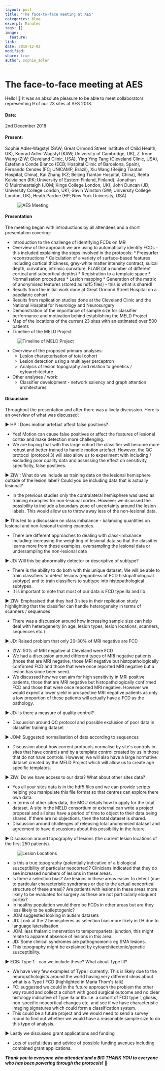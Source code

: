 ```yaml
---
layout: post
title: "The face-to-face meeting at AES"
categories: blog
excerpt: Minutes
tags: []
image:
  feature:
link:
date: 2018-12-02
modified:
share: true
author: sophie_adler
---
```


# The face-to-face meeting at AES #


Hello! :wave: It was an absolute pleasure to be able to meet collaborators representing 9 of our 23 sites at AES 2018.

#### Date: ####

2nd December 2018

#### Present: ####

Sophie Adler-Wagstyl (SAW; Great Ormond Street Institute of Child Health, UK), Konrad Adler-Wagstyl (KAW; University of Cambridge, UK), Z. Irene Wang (ZIW; Cleveland Clinic, USA), Ying Ying Tang (Cleveland Clinic, USA), Estefania Conde Blanco (ECB; Hospital Clinic of Barcelona, Spain),  Fernando Cendes (FC; UNICAMP, Brazil), Xiu Wang (Beijing Tiantan Hospital, China), Kai Zhang (KZ; Beijing Tiantan Hospital, China), Reeta Kalviainen (RK; University of Eastern Finland, Finland), Jonathan O'Muircheartaigh (JOM; Kings College London, UK), John Duncan (JD; University College London, UK), Gavin Winston (GW; University College London, UK), Heath Pardoe (HP; New York University, USA).


<figure>
<img src="/images/AES_meeting.jpeg"
alt="AES Meeting">
</figure>


#### Presentation ####

The meeting began with introductions by all attendees and a short presentation covering:
* Introduction to the challenge of identifying FCDs on MRI
* Overview of the approach we are using to automatically identify FCDs - this included explaining the steps involved in the protocols:
        * Freesurfer reconstructions
        * Calculation of a variety of surface-based features including cortical thickness, grey-white matter intensity contract, sulcal depth, curvature, intrinsic curvature, FLAIR (at a number of different cortical and subcortical depths)
        * Registration to a template space 
        * Normalisation procedures
        * Lesion mapping
        * Generation of the matrix of anonymised features (stored as hdf5 files) - this is what is shared! 
* Results from the initial work done at Great Ormond Street Hospital on a paediatric cohort
* Results from replication studies done at the Cleveland Clinic and the National Hospital for Neurology and Neurosurgery
* Demonstration of the importance of sample size for classifier performance and motivation behind establishing the MELD Project
* Map of the locations of the current 23 sites with an estimated over 500 patients
* Timeline of the MELD Project


<figure>
<img src="/images/data_collection.png"
alt="Timeline of MELD Project">
</figure>


* Overview of the proposed primary analyses:    
    * Lesion characterisation of total cohort
    * Lesion detection using a multilayer perceptron 
    * Analysis of lesion topography and relation to genetics / cytoarchitecture 
* Other analyses / work:
    * Classifier development - network saliency and graph attention architectures

#### Discussion ####

Throughout the presentation and after there was a lively discussion. Here is an overview of what was discussed:

:arrow_forward:  HP : Does motion artefact affect false positives?
* Yes! Motion can cause false positives or affect the features of lesional cortex and make detection more challenging. 
* We are hoping that with this large cohort the classifier will become more robust and better trained to handle motion artefact. However, the QC protocol (protocol 3) will also allow us to experiment with including / excluding poor quality data and assessing the effect on sensitivity, specificity, false positives.

:arrow_forward: ZIW : What do we include as training data on the lesional hemisphere outside of the lesion label? Could you be including data that is actually lesional? 
* In the previous studies only the contralateral hemisphere was used as training examples for non-lesional cortex. However we dicussed the possibility to include a boundary zone of uncertainty around the lesion labels. This would allow us to throw away less of the non-lesional data.

:arrow_forward: This led to a discussion on class imbalance - balancing quantities on lesional and non-lesional training examples.
* There are different approaches to dealing with class-imbalance including: increasing the weighting of lesional data so that the classifier learns more from these examples, oversampling the lesional data or undersampling the non-lesional data

:arrow_forward: JD: Will this be abnormality detector or descriptive of subtype?
* There is the ability to do both with this unique dataset. We will be able to train classifiers to detect lesions (regardless of FCD histopathological subtype) and to train classifiers to subtype into histopathological subtypes. 
* It is important to note that most of our data is FCD type IIa and IIb

:arrow_forward: ZIW: Emphasised that they had 3 sites in their replication study highlighting that the classifier can handle heterogeneity in terms of scanners / sequences 
* There was a discussion around how increasing sample size can help deal with heterogeneity (in age, lesion types, lesion locations, scanners, sequences etc.)

:arrow_forward: JD: Raised problem that only 20-30% of MRI negative are FCD
* ZIW: 50% of MRI negative at Cleveland were FCD
* We had a discussion around different types of MRI negative patients (those that are MRI negative, those MRI negative but histopathologically confirmed FCD and those that were once reported MRI negative but a lesion has since been seen). 
* We discussed how we can aim for high sensitivity in MRI positive patients, those that are MRI negative but histopathologically confirmed FCD and those that were once reported MRI negative. However we would expect a lower yield in prospective MRI negative patients as only a low proportion of these patients will actually have a FCD as the pathology.

:arrow_forward: JD: Is there a measure of quality control?
* Discussion around QC protocol and possible exclusion of poor data in classifier training dataset

:arrow_forward: JOM: Suggested normalisation of data according to sequences
* Discussion about how current protocols normalise by site's controls in sites that have controls and by a template control created by us in those that do not have controls. However, we will also have a large normative dataset created by the MELD Project which will allow us to create age specific templates. 

:arrow_forward: ZIW: Do we have access to our data? What about other sites data?
* Yes all your sites data is in the hdf5 files and we can provide scripts helping you manipulate this file format so that centres can explore there own data. 
* In terms of other sites data, the MOU details how to apply for the total dataset. A site in the MELD consortium or external can write a project proposal and all sites have a period of time to object to their data being shared. If there are no objections, then the total dataset is shared.
* Discussion around challenges of releasing total anonymised dataset and agreement to have discussions about this possibility in the future.

:arrow_forward: Discussion around topography of lesions (the current lesion locations of the first 250 patients).

<figure>
<img src="/images/all_sites_lesion_locations.png"
alt="Lesion Locations">
</figure>

* Is this a true topography (potentially indicative of a biological susceptibility of particular neocortex)? Clinicians indicated that they do see increased numbers of lesions in these areas.
* Is there a selection bias? Are lesions in these areas easier to detect (due to particular characteristic syndromes or due to the actual neocortical structure of these areas)? Are patients with lesions in these areas more likely to be evaluated for surgery as these are not particularly eloquent cortex?
* In healthy population would there be FCDs in other areas but are they less likely to be epileptogenic?
* JOM suggested looking in autism datasets
* JD: Look at the 2 hemispheres as selection bias more likely in LH due to language lateralisation. 
* JOM: less thalamic innervation to temporoparietal junction, this might relate to apparent absence of lesions in this area.
* JD: Some clinical syndromes are pathognomonic eg SMA lesions. 
* This topography might be explained by cytoarchitectonic/genetic susceptibility.

:arrow_forward: ECB: Type 1 - can we include these? What about Type III?
* We have very few examples of Type I currently. This is likely due to the neuropathologists around the world having very different ideas about what is a Type I FCD (highlighted in Maria Thom's talk)
* FC: suggested we could in the future approach the problem the other way round and collect a cohort with good surgical outcome and no clear histology indicative of Type IIa or IIb. I.e. a cohort of FCD type I, gliosis, non-specific neocortical changes etc. and see if we have characteristic imaging signatures which could form a classification system.
* This could be a future project and we would need to send a survey round to find out whether we would have a reasonable sample size to do this type of analysis.

:arrow_forward: Lastly we discussed grant applications and funding 
* Lots of useful ideas and advice of possible funding avenues including combined grant applications.


***Thank you to everyone who attended and a BIG THANK YOU to everyone who has been powering through the protocols!*** :rocket:




